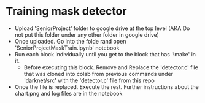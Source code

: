 # Training mask detector

- Upload 'SeniorProject' folder to google drive at the top level (AKA Do not put this folder under any other folder in google drive)
- Once uploaded. Go into the folde rand open 'SeniorProjectMaskTrain.ipynb' notebook
- Run each block individually until you get to the block that has '!make' in it. 
  - Before executing this block. Remove and Replace the 'detector.c' file that was cloned into colab from previous commands under 'darknet/src' with the 'detector.c' file from this repo
- Once the file is replaced. Execute the rest. Further instructions about the chart.png and log files are in the notebook